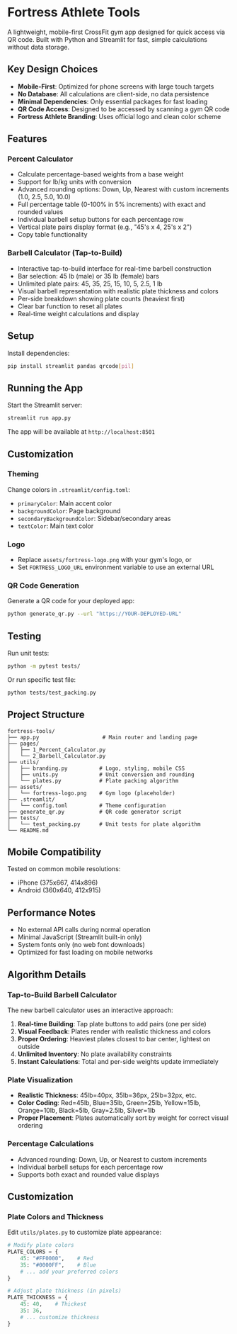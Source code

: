 # Fortress Athlete Tools

A lightweight, mobile-first CrossFit gym app designed for quick access via QR code. Built with Python and Streamlit for fast, simple calculations without data storage.

## Key Design Choices

- **Mobile-First**: Optimized for phone screens with large touch targets
- **No Database**: All calculations are client-side, no data persistence
- **Minimal Dependencies**: Only essential packages for fast loading
- **QR Code Access**: Designed to be accessed by scanning a gym QR code
- **Fortress Athlete Branding**: Uses official logo and clean color scheme

## Features

### Percent Calculator
- Calculate percentage-based weights from a base weight
- Support for lb/kg units with conversion
- Advanced rounding options: Down, Up, Nearest with custom increments (1.0, 2.5, 5.0, 10.0)
- Full percentage table (0-100% in 5% increments) with exact and rounded values
- Individual barbell setup buttons for each percentage row
- Vertical plate pairs display format (e.g., "45's x 4, 25's x 2")
- Copy table functionality

### Barbell Calculator (Tap-to-Build)
- Interactive tap-to-build interface for real-time barbell construction
- Bar selection: 45 lb (male) or 35 lb (female) bars
- Unlimited plate pairs: 45, 35, 25, 15, 10, 5, 2.5, 1 lb
- Visual barbell representation with realistic plate thickness and colors
- Per-side breakdown showing plate counts (heaviest first)
- Clear bar function to reset all plates
- Real-time weight calculations and display

## Setup

Install dependencies:
```bash
pip install streamlit pandas qrcode[pil]
```

## Running the App

Start the Streamlit server:
```bash
streamlit run app.py
```

The app will be available at `http://localhost:8501`

## Customization

### Theming
Change colors in `.streamlit/config.toml`:
- `primaryColor`: Main accent color
- `backgroundColor`: Page background
- `secondaryBackgroundColor`: Sidebar/secondary areas
- `textColor`: Main text color

### Logo
- Replace `assets/fortress-logo.png` with your gym's logo, or
- Set `FORTRESS_LOGO_URL` environment variable to use an external URL

### QR Code Generation
Generate a QR code for your deployed app:
```bash
python generate_qr.py --url "https://YOUR-DEPLOYED-URL"
```

## Testing

Run unit tests:
```bash
python -m pytest tests/
```

Or run specific test file:
```bash
python tests/test_packing.py
```

## Project Structure

```
fortress-tools/
├── app.py                    # Main router and landing page
├── pages/
│   ├── 1_Percent_Calculator.py
│   └── 2_Barbell_Calculator.py
├── utils/
│   ├── branding.py          # Logo, styling, mobile CSS
│   ├── units.py             # Unit conversion and rounding
│   └── plates.py            # Plate packing algorithm
├── assets/
│   └── fortress-logo.png    # Gym logo (placeholder)
├── .streamlit/
│   └── config.toml          # Theme configuration
├── generate_qr.py           # QR code generator script
├── tests/
│   └── test_packing.py      # Unit tests for plate algorithm
└── README.md
```

## Mobile Compatibility

Tested on common mobile resolutions:
- iPhone (375x667, 414x896)
- Android (360x640, 412x915)

## Performance Notes

- No external API calls during normal operation
- Minimal JavaScript (Streamlit built-in only)
- System fonts only (no web font downloads)
- Optimized for fast loading on mobile networks

## Algorithm Details

### Tap-to-Build Barbell Calculator
The new barbell calculator uses an interactive approach:
1. **Real-time Building**: Tap plate buttons to add pairs (one per side)
2. **Visual Feedback**: Plates render with realistic thickness and colors
3. **Proper Ordering**: Heaviest plates closest to bar center, lightest on outside
4. **Unlimited Inventory**: No plate availability constraints
5. **Instant Calculations**: Total and per-side weights update immediately

### Plate Visualization
- **Realistic Thickness**: 45lb=40px, 35lb=36px, 25lb=32px, etc.
- **Color Coding**: Red=45lb, Blue=35lb, Green=25lb, Yellow=15lb, Orange=10lb, Black=5lb, Gray=2.5lb, Silver=1lb
- **Proper Placement**: Plates automatically sort by weight for correct visual ordering

### Percentage Calculations
- Advanced rounding: Down, Up, or Nearest to custom increments
- Individual barbell setups for each percentage row
- Supports both exact and rounded value displays

## Customization

### Plate Colors and Thickness
Edit `utils/plates.py` to customize plate appearance:

```python
# Modify plate colors
PLATE_COLORS = {
    45: "#FF0000",    # Red
    35: "#0000FF",    # Blue
    # ... add your preferred colors
}

# Adjust plate thickness (in pixels)
PLATE_THICKNESS = {
    45: 40,    # Thickest
    35: 36,
    # ... customize thickness
}
```
